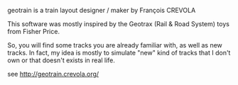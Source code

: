 geotrain is a train layout designer / maker
by François CREVOLA

This software was mostly inspired by the Geotrax (Rail & Road System) toys from Fisher Price.

So, you will find some tracks you are already familiar with, as well as new tracks.
In fact, my idea is mostly to simulate "new" kind of tracks that I don't own or that doesn't exists in real life.

see http://geotrain.crevola.org/
